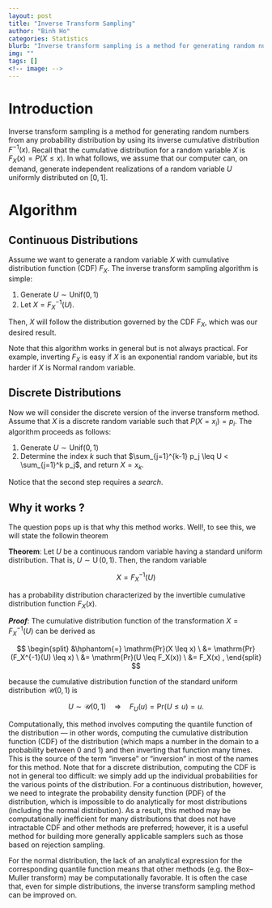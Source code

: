 ```yaml
---
layout: post
title: "Inverse Transform Sampling"
author: "Binh Ho"
categories: Statistics
blurb: "Inverse transform sampling is a method for generating random numbers from any probability distribution by using its inverse cumulative distribution $F^{-1}(x)$."
img: ""
tags: []
<!-- image: -->
---
```


# Introduction

Inverse transform sampling is a method for generating random numbers from any probability distribution by using its inverse cumulative distribution $F^{-1}(x)$.
Recall that the cumulative distribution for a random variable $X$ is $F_X(x) = P(X \leq x)$. In what follows, we assume that our computer can, on demand, 
generate independent realizations of a random variable $U$ uniformly distributed on $[0,1]$. 

# Algorithm
## Continuous Distributions
Assume we want to generate a random variable $X$ with cumulative distribution function (CDF) $F_X$. The inverse transform sampling algorithm is simple:  
1. Generate $U \sim \text{Unif}(0,1)$  
2. Let $X = F_X^{-1}(U)$.

Then, $X$ will follow the distribution governed by the CDF $F_X$, which was our desired result.

Note that this algorithm works in general but is not always practical. For example, inverting $F_X$ is easy if $X$ is an exponential random variable, but its harder if $X$ is Normal random variable.


## Discrete Distributions
Now we will consider the discrete version of the inverse transform method. Assume that $X$ is a discrete random variable such that $P(X = x_i) = p_i$. The algorithm proceeds as follows:  
1. Generate $U \sim \text{Unif}(0,1)$  
2. Determine the index $k$ such that $\sum_{j=1}^{k-1} p_j \leq U < \sum_{j=1}^k p_j$, and return $X = x_k$.

Notice that the second step requires a *search*. 

## Why it works ?
The question pops up is that why this method works. Well!, to see this, we will 
state the followin theorem 

**Theorem**: Let $U$ be a continuous random variable having a standard uniform distribution. That is, $U \sim \operatorname{U}(0,1)$. Then, the random variable

$$ X = F_X^{-1}(U) $$

has a probability distribution characterized by the invertible cumulative distribution function $F_X(x)$.

***Proof***: The cumulative distribution function of the transformation $X = F_X^{-1}(U)$ can be derived as

$$ \begin{split} &\hphantom{=}  \mathrm{Pr}(X \leq x) \ &= \mathrm{Pr}(F_X^{-1}(U) \leq x) \ &= \mathrm{Pr}(U \leq F_X(x)) \ &= F_X(x) , \end{split} $$

because the cumulative distribution function of the standard uniform distribution $\mathcal{U}(0,1)$ is

$$  U \sim \mathcal{U}(0,1) \quad \Rightarrow \quad F_U(u) = \mathrm{Pr}(U \leq u) = u. $$



Computationally, this method involves computing the quantile function of the distribution — in other words, computing the cumulative distribution function (CDF) of the distribution (which maps a number in the domain to a probability between 0 and 1) and then inverting that function many times. This is the source of the term “inverse” or “inversion” in most of the names for this method. Note that for a discrete distribution, computing the CDF is not in general too difficult: we simply add up the individual probabilities for the various points of the distribution. For a continuous distribution, however, we need to integrate the probability density function (PDF) of the distribution, which is impossible to do analytically for most distributions (including the normal distribution). As a result, this method may be computationally inefficient for many distributions that does not have intractable CDF  and other methods are preferred; however, it is a useful method for building more generally applicable samplers such as those based on rejection sampling.

For the normal distribution, the lack of an analytical expression for the corresponding quantile function means that other methods (e.g. the Box–Muller transform) may be  computationally favorable. It is often the case that, even for simple distributions, the inverse transform sampling method can be improved on.
